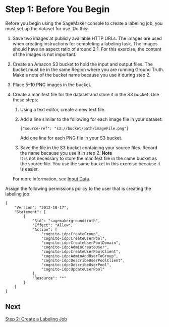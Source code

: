 # Step 1: Before You Begin<a name="sms-getting-started-step1"></a>

Before you begin using the SageMaker console to create a labeling job, you must set up the dataset for use\. Do this:

1. Save two images at publicly available HTTP URLs\. The images are used when creating instructions for completing a labeling task\. The images should have an aspect ratio of around 2:1\. For this exercise, the content of the images is not important\.

1. Create an Amazon S3 bucket to hold the input and output files\. The bucket must be in the same Region where you are running Ground Truth\. Make a note of the bucket name because you use it during step 2\.

1. Place 5–10 PNG images in the bucket\.

1. Create a manifest file for the dataset and store it in the S3 bucket\. Use these steps: 

   1. Using a text editor, create a new text file\.

   1. Add a line similar to the following for each image file in your dataset:

      ```
      {"source-ref": "s3://bucket/path/imageFile.png"}
      ```

      Add one line for each PNG file in your S3 bucket\.

   1. Save the file in the S3 bucket containing your source files\. Record the name because you use it in step 2\.
**Note**  
It is not necessary to store the manifest file in the same bucket as the source file\. You use the same bucket in this exercise because it is easier\.

   For more information, see [Input Data](sms-data-input.md)\.

Assign the following permissions policy to the user that is creating the labeling job:

```
{
    "Version": "2012-10-17",
    "Statement": [
        {
            "Sid": "sagemakergroundtruth",
            "Effect": "Allow",
            "Action": [
                "cognito-idp:CreateGroup",
                "cognito-idp:CreateUserPool",
                "cognito-idp:CreateUserPoolDomain",
                "cognito-idp:AdminCreateUser",
                "cognito-idp:CreateUserPoolClient",
                "cognito-idp:AdminAddUserToGroup",
                "cognito-idp:DescribeUserPoolClient",
                "cognito-idp:DescribeUserPool",
                "cognito-idp:UpdateUserPool"
            ],
            "Resource": "*"
        }
    ]
}
```

## Next<a name="step1-next"></a>

[Step 2: Create a Labeling Job](sms-getting-started-step2.md)